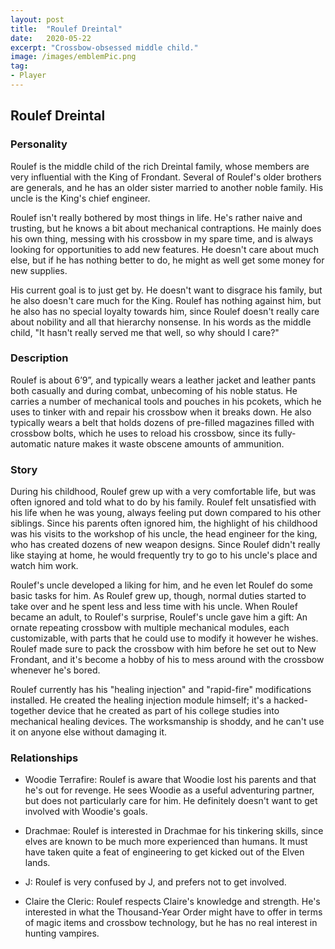 ```yaml
---
layout: post
title:  "Roulef Dreintal"
date:   2020-05-22
excerpt: "Crossbow-obsessed middle child."
image: /images/emblemPic.png
tag:
- Player
---
```


## Roulef Dreintal

### Personality

Roulef is the middle child of the rich Dreintal family, whose members are very influential with the King of Frondant. Several of Roulef's older brothers are generals, and he has an older sister married to another noble family. His uncle is the King's chief engineer.

Roulef isn't really bothered by most things in life. He's rather naive and trusting, but he knows a bit about mechanical contraptions. He mainly does his own thing, messing with his crossbow in my spare time, and is always looking for opportunities to add new features. He doesn't care about much else, but if he has nothing better to do, he might as well get some money for new supplies.

His current goal is to just get by. He doesn't want to disgrace his family, but he also doesn't care much for the King. Roulef has nothing against him, but he also has no special loyalty towards him, since Roulef doesn't really care about nobility and all that hierarchy nonsense. In his words as the middle child, "It hasn't really served me that well, so why should I care?"

### Description

Roulef is about 6’9”, and typically wears a leather jacket and leather pants both casually and during combat, unbecoming of his noble status. He carries a number of mechanical tools and pouches in his pcokets, which he uses to tinker with and repair his crossbow when it breaks down. He also typically wears a belt that holds dozens of pre-filled magazines filled with crossbow bolts, which he uses to reload his crossbow, since its fully-automatic nature makes it waste obscene amounts of ammunition.

### Story

During his childhood, Roulef grew up with a very comfortable life, but was often ignored and told what to do by his family. Roulef felt unsatisfied with his life when he was young, always feeling put down compared to his other siblings. Since his parents often ignored him, the highlight of his childhood was his visits to the workshop of his uncle, the head engineer for the king, who has created dozens of new weapon designs. Since Roulef didn't really like staying at home, he would frequently try to go to his uncle's place and watch him work.

Roulef's uncle developed a liking for him, and he even let Roulef do some basic tasks for him. As Roulef grew up, though, normal duties started to take over and he spent less and less time with his uncle. When Roulef became an adult, to Roulef's surprise, Roulef's uncle gave him a gift: An ornate repeating crossbow with multiple mechanical modules, each customizable, with parts that he could use to modify it however he wishes. Roulef made sure to pack the crossbow with him before he set out to New Frondant, and it's become a hobby of his to mess around with the crossbow whenever he's bored.

Roulef currently has his "healing injection" and "rapid-fire" modifications installed. He created the healing injection module himself; it's a hacked-together device that he created as part of his college studies into mechanical healing devices. The worksmanship is shoddy, and he can't use it on anyone else without damaging it.

### Relationships

- Woodie Terrafire: Roulef is aware that Woodie lost his parents and that he's out for revenge. He sees Woodie as a useful adventuring partner, but does not particularly care for him. He definitely doesn't want to get involved with Woodie's goals.

- Drachmae: Roulef is interested in Drachmae for his tinkering skills, since elves are known to be much more experienced than humans. It must have taken quite a feat of engineering to get kicked out of the Elven lands.

- J: Roulef is very confused by J, and prefers not to get involved.

- Claire the Cleric: Roulef respects Claire's knowledge and strength. He's interested in what the Thousand-Year Order might have to offer in terms of magic items and crossbow technology, but he has no real interest in hunting vampires.
